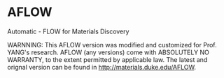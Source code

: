 # AFLOW
Automatic - FLOW for Materials Discovery 

WARNNING: This AFLOW version was modified and customized for Prof. YANG's research. 
AFLOW (any versions) come with ABSOLUTELY NO WARRANTY, to the extent permitted by applicable law.
The latest and orignal version can be found in http://materials.duke.edu/AFLOW.
